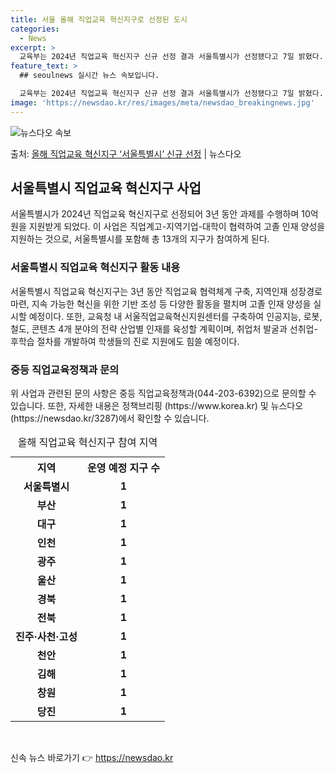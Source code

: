 ```yaml
---
title: 서울 올해 직업교육 혁신지구로 선정된 도시
categories:
  - News
excerpt: >
  교육부는 2024년 직업교육 혁신지구 신규 선정 결과 서울특별시가 선정됐다고 7일 밝혔다. 직업교육 혁신지구…
feature_text: >
  ## seoulnews 실시간 뉴스 속보입니다.

  교육부는 2024년 직업교육 혁신지구 신규 선정 결과 서울특별시가 선정됐다고 7일 밝혔다. 직업교육 혁신지구…
image: 'https://newsdao.kr/res/images/meta/newsdao_breakingnews.jpg'
---
```


![뉴스다오 속보](https://newsdao.kr/res/images/meta/newsdao_breakingnews.jpg)

<p>출처: <a href="https://newsdao.kr/3287" rel="dofollow">올해 직업교육 혁신지구 ‘서울특별시’ 신규 선정</a> | 뉴스다오</p>

<h2 data-ke-size="size26">서울특별시 직업교육 혁신지구 사업</h2>
<p data-ke-size="size16">서울특별시가 2024년 직업교육 혁신지구로 선정되어 3년 동안 과제를 수행하며 10억 원을 지원받게 되었다. 이 사업은 직업계고-지역기업-대학이 협력하여 고졸 인재 양성을 지원하는 것으로, 서울특별시를 포함해 총 13개의 지구가 참여하게 된다.</p>

<h3 data-ke-size="size24">서울특별시 직업교육 혁신지구 활동 내용</h3>
<p data-ke-size="size16">서울특별시 직업교육 혁신지구는 3년 동안 직업교육 협력체계 구축, 지역인재 성장경로 마련, 지속 가능한 혁신을 위한 기반 조성 등 다양한 활동을 펼치며 고졸 인재 양성을 실시할 예정이다. 또한, 교육청 내 서울직업교육혁신지원센터를 구축하여 인공지능, 로봇, 철도, 콘텐츠 4개 분야의 전략 산업별 인재를 육성할 계획이며, 취업처 발굴과 선취업-후학습 절차를 개발하여 학생들의 진로 지원에도 힘쓸 예정이다.</p>

<h3 data-ke-size="size24">중등 직업교육정책과 문의</h3>
<p data-ke-size="size16">위 사업과 관련된 문의 사항은 중등 직업교육정책과(044-203-6392)으로 문의할 수 있습니다. 또한, 자세한 내용은 정책브리핑 (https://www.korea.kr) 및 뉴스다오(https://newsdao.kr/3287)에서 확인할 수 있습니다.</p>

<table>
    <caption>올해 직업교육 혁신지구 참여 지역</caption>
    <tr>
        <th>지역</th>
        <th>운영 예정 지구 수</th>
    </tr>
    <tr>
        <td style="text-align: center; height: 17px;"><b>서울특별시</b></td>
        <td style="text-align: center; height: 17px;"><b>1</b></td>
    </tr>
    <tr>
        <td style="text-align: center; height: 17px;"><b>부산</b></td>
        <td style="text-align: center; height: 17px;"><b>1</b></td>
    </tr>
    <tr>
        <td style="text-align: center; height: 17px;"><b>대구</b></td>
        <td style="text-align: center; height: 17px;"><b>1</b></td>
    </tr>
    <tr>
        <td style="text-align: center; height: 17px;"><b>인천</b></td>
        <td style="text-align: center; height: 17px;"><b>1</b></td>
    </tr>
    <tr>
        <td style="text-align: center; height: 17px;"><b>광주</b></td>
        <td style="text-align: center; height: 17px;"><b>1</b></td>
    </tr>
    <tr>
        <td style="text-align: center; height: 17px;"><b>울산</b></td>
        <td style="text-align: center; height: 17px;"><b>1</b></td>
    </tr>
    <tr>
        <td style="text-align: center; height: 17px;"><b>경북</b></td>
        <td style="text-align: center; height: 17px;"><b>1</b></td>
    </tr>
    <tr>
        <td style="text-align: center; height: 17px;"><b>전북</b></td>
        <td style="text-align: center; height: 17px;"><b>1</b></td>
    </tr>
    <tr>
        <td style="text-align: center; height: 17px;"><b>진주·사천·고성</b></td>
        <td style="text-align: center; height: 17px;"><b>1</b></td>
    </tr>
    <tr>
        <td style="text-align: center; height: 17px;"><b>천안</b></td>
        <td style="text-align: center; height: 17px;"><b>1</b></td>
    </tr>
    <tr>
        <td style="text-align: center; height: 17px;"><b>김해</b></td>
        <td style="text-align: center; height: 17px;"><b>1</b></td>
    </tr>
    <tr>
        <td style="text-align: center; height: 17px;"><b>창원</b></td>
        <td style="text-align: center; height: 17px;"><b>1</b></td>
    </tr>
    <tr>
        <td style="text-align: center; height: 17px;"><b>당진</b></td>
        <td style="text-align: center; height: 17px;"><b>1</b></td>
    </tr>
</table>
<p data-ke-size="size16">&nbsp;</p> 

신속 뉴스 바로가기 👉 <a href="https://newsdao.kr" rel="dofollow">https://newsdao.kr</a>


